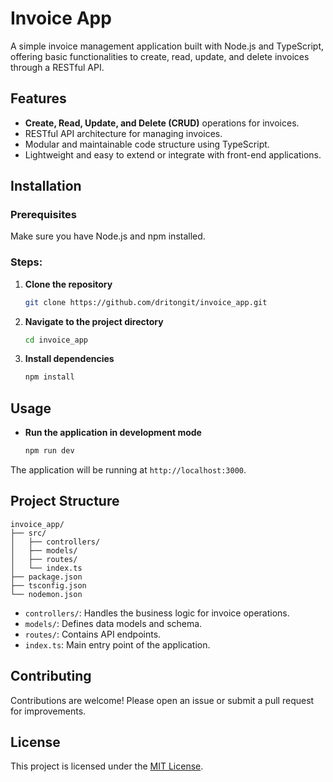 
# Invoice App

A simple invoice management application built with Node.js and TypeScript, offering basic functionalities to create, read, update, and delete invoices through a RESTful API.

## Features

- **Create, Read, Update, and Delete (CRUD)** operations for invoices.
- RESTful API architecture for managing invoices.
- Modular and maintainable code structure using TypeScript.
- Lightweight and easy to extend or integrate with front-end applications.

## Installation

### Prerequisites
Make sure you have Node.js and npm installed.

### Steps:

1. **Clone the repository**
   ```bash
   git clone https://github.com/dritongit/invoice_app.git
   ```

2. **Navigate to the project directory**
   ```bash
   cd invoice_app
   ```

3. **Install dependencies**
   ```bash
   npm install
   ```

## Usage

- **Run the application in development mode**
  ```bash
  npm run dev
  ```

The application will be running at `http://localhost:3000`.

## Project Structure

```
invoice_app/
├── src/
│   ├── controllers/
│   ├── models/
│   ├── routes/
│   └── index.ts
├── package.json
├── tsconfig.json
└── nodemon.json
```

- `controllers/`: Handles the business logic for invoice operations.
- `models/`: Defines data models and schema.
- `routes/`: Contains API endpoints.
- `index.ts`: Main entry point of the application.

## Contributing

Contributions are welcome! Please open an issue or submit a pull request for improvements.

## License

This project is licensed under the [MIT License](LICENSE).

